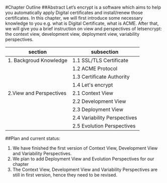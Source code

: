 #Chapter Outline
##Abstract
Let’s encrypt is a software which aims to help you automatically apply Digital certificates and install/renew those certificates. 
In this chapter, we will first introduce some necessary knowledge to you e.g. what is Digital Certificate, what is ACME.
After that, we will give you a brief instruction on view and perspectives of letsencrypt: the context view, development view, deployment view, variability perspectives. 


| section              | subsection           |
|----------------------|----------------------|
| 1. Backgroud Knowledge  |  1.1 SSL/TLS Certificate     |
|                         |  1.2 ACME Protocol           |
|                         |  1.3 Certificate Authority   |
|                         |  1.4 Let's encrypt           |
| 2.View and Perspectives |  2.1 Context View            |
|                         | 2.2 Development View         |
|                         | 2.3 Deployment View          |
|                         | 2.4 Variability Perspectives |
|                         | 2.5 Evolution Perspectives   |



##Plan and current status:
1.	We have finished the first version of Context View, Development View and Variability Perspectives.
2.	We plan to add Deployment View and Evolution Perspectives for our chapter
3.	The Context View, Development View and Variability Perspectives are still in first version, hence they need to be revised.
